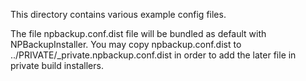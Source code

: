 This directory contains various example config files.

The file npbackup.conf.dist file will be bundled as default with NPBackupInstaller.
You may copy npbackup.conf.dist to ../PRIVATE/_private.npbackup.conf.dist in order to add the later file in private build installers.